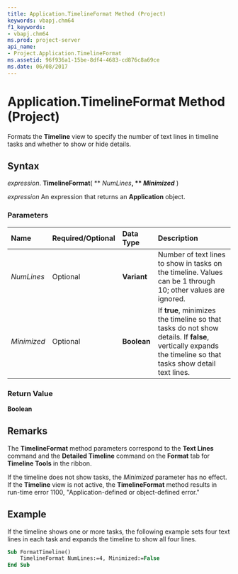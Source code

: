 ```yaml
---
title: Application.TimelineFormat Method (Project)
keywords: vbapj.chm64
f1_keywords:
- vbapj.chm64
ms.prod: project-server
api_name:
- Project.Application.TimelineFormat
ms.assetid: 96f936a1-15be-8df4-4683-cd876c8a69ce
ms.date: 06/08/2017
---
```



# Application.TimelineFormat Method (Project)

Formats the  **Timeline** view to specify the number of text lines in timeline tasks and whether to show or hide details.


## Syntax

 _expression_. **TimelineFormat**( ** _NumLines_**, ** _Minimized_** )

 _expression_ An expression that returns an **Application** object.


### Parameters



|**Name**|**Required/Optional**|**Data Type**|**Description**|
|:-----|:-----|:-----|:-----|
| _NumLines_|Optional|**Variant**|Number of text lines to show in tasks on the timeline. Values can be 1 through 10; other values are ignored.|
| _Minimized_|Optional|**Boolean**|If  **true**, minimizes the timeline so that tasks do not show details. If **false**, vertically expands the timeline so that tasks show detail text lines.|

### Return Value

 **Boolean**


## Remarks

The  **TimelineFormat** method parameters correspond to the **Text Lines** command and the **Detailed Timeline** command on the **Format** tab for **Timeline Tools** in the ribbon.

If the timeline does not show tasks, the  _Minimized_ parameter has no effect. If the **Timeline** view is not active, the **TimelineFormat** method results in run-time error 1100, "Application-defined or object-defined error."


## Example

If the timeline shows one or more tasks, the following example sets four text lines in each task and expands the timeline to show all four lines.


```vb
Sub FormatTimeline() 
    TimelineFormat NumLines:=4, Minimized:=False 
End Sub
```


